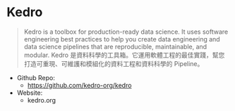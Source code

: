 # Kedro

> Kedro is a toolbox for production-ready data science. It uses software engineering best practices to help you create data engineering and data science pipelines that are reproducible, maintainable, and modular.
> Kedro 是資料科學的工具箱。它運用軟體工程的最佳實踐，幫您打造可重現、可維護和模組化的資料工程和資料科學的 Pipeline。

- Github Repo:
  - https://github.com/kedro-org/kedro
- Website:
  - kedro.org
